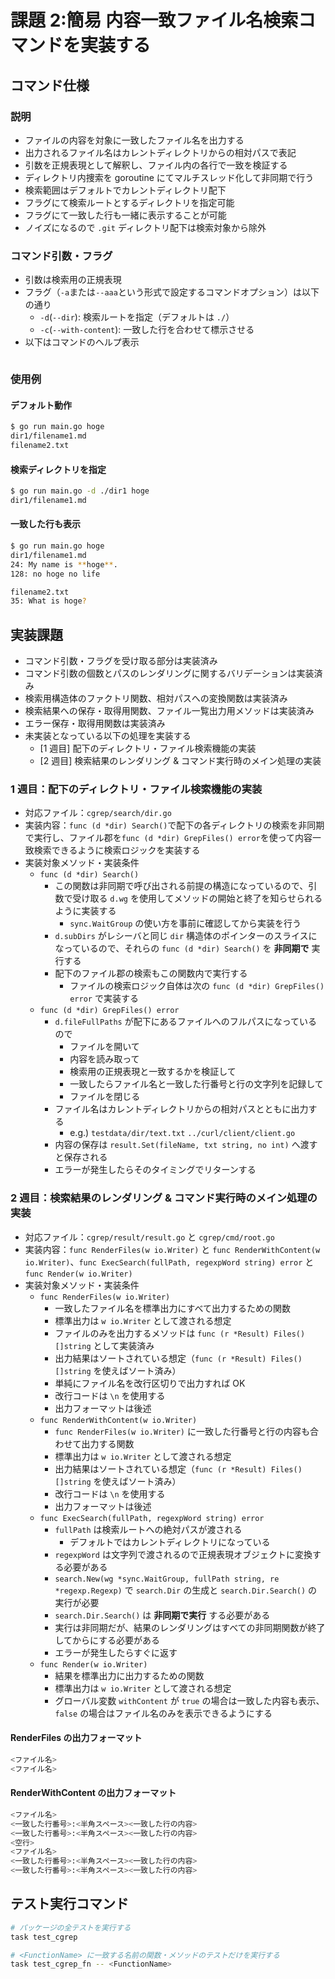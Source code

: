 # 課題 2:簡易 内容一致ファイル名検索コマンドを実装する

## コマンド仕様

### 説明

- ファイルの内容を対象に一致したファイル名を出力する
- 出力されるファイル名はカレントディレクトリからの相対パスで表記
- 引数を正規表現として解釈し、ファイル内の各行で一致を検証する
- ディレクトリ内捜索を goroutine にてマルチスレッド化して非同期で行う
- 検索範囲はデフォルトでカレントディレクトリ配下
- フラグにて検索ルートとするディレクトリを指定可能
- フラグにて一致した行も一緒に表示することが可能
- ノイズになるので `.git` ディレクトリ配下は検索対象から除外

### コマンド引数・フラグ

- 引数は検索用の正規表現
- フラグ（`-a`または`--aaa`という形式で設定するコマンドオプション）は以下の通り
  - `-d`(`--dir`): 検索ルートを指定（デフォルトは `./`）
  - `-c`(`--with-content`): 一致した行を合わせて標示させる
- 以下はコマンドのヘルプ表示

```bash

```

### 使用例

#### デフォルト動作

```bash
$ go run main.go hoge
dir1/filename1.md
filename2.txt
```

#### 検索ディレクトリを指定

```bash
$ go run main.go -d ./dir1 hoge
dir1/filename1.md
```

#### 一致した行も表示

```bash
$ go run main.go hoge
dir1/filename1.md
24: My name is **hoge**.
128: no hoge no life

filename2.txt
35: What is hoge?
```

## 実装課題

- コマンド引数・フラグを受け取る部分は実装済み
- コマンド引数の個数とパスのレンダリングに関するバリデーションは実装済み
- 検索用構造体のファクトリ関数、相対パスへの変換関数は実装済み
- 検索結果への保存・取得用関数、ファイル一覧出力用メソッドは実装済み
- エラー保存・取得用関数は実装済み
- 未実装となっている以下の処理を実装する
  - [1 週目] 配下のディレクトリ・ファイル検索機能の実装
  - [2 週目] 検索結果のレンダリング & コマンド実行時のメイン処理の実装

### 1 週目：配下のディレクトリ・ファイル検索機能の実装

- 対応ファイル：`cgrep/search/dir.go`
- 実装内容：`func (d *dir) Search()`で配下の各ディレクトリの検索を非同期で実行し、ファイル郡を`func (d *dir) GrepFiles() error`を使って内容一致検索できるように検索ロジックを実装する
- 実装対象メソッド・実装条件
  - `func (d *dir) Search()`
    - この関数は非同期で呼び出される前提の構造になっているので、引数で受け取る `d.wg` を使用してメソッドの開始と終了を知らせられるように実装する
      - `sync.WaitGroup` の使い方を事前に確認してから実装を行う
    - `d.subDirs` がレシーバと同じ `dir` 構造体のポインターのスライスになっているので、それらの `func (d *dir) Search()` を **非同期で** 実行する
    - 配下のファイル郡の検索もこの関数内で実行する
      - ファイルの検索ロジック自体は次の `func (d *dir) GrepFiles() error` で実装する
  - `func (d *dir) GrepFiles() error`
    - `d.fileFullPaths` が配下にあるファイルへのフルパスになっているので
      - ファイルを開いて
      - 内容を読み取って
      - 検索用の正規表現と一致するかを検証して
      - 一致したらファイル名と一致した行番号と行の文字列を記録して
      - ファイルを閉じる
    - ファイル名はカレントディレクトリからの相対パスとともに出力する
      - e.g.) `testdata/dir/text.txt` `../curl/client/client.go`
    - 内容の保存は `result.Set(fileName, txt string, no int)` へ渡すと保存される
    - エラーが発生したらそのタイミングでリターンする

### 2 週目：検索結果のレンダリング & コマンド実行時のメイン処理の実装

- 対応ファイル：`cgrep/result/result.go` と `cgrep/cmd/root.go`
- 実装内容：`func RenderFiles(w io.Writer)` と `func RenderWithContent(w io.Writer)`、`func ExecSearch(fullPath, regexpWord string) error` と `func Render(w io.Writer)`
- 実装対象メソッド・実装条件
  - `func RenderFiles(w io.Writer)`
    - 一致したファイル名を標準出力にすべて出力するための関数
    - 標準出力は `w io.Writer` として渡される想定
    - ファイルのみを出力するメソッドは `func (r *Result) Files() []string` として実装済み
    - 出力結果はソートされている想定（`func (r *Result) Files() []string` を使えばソート済み）
    - 単純にファイル名を改行区切りで出力すれば OK
    - 改行コードは `\n` を使用する
    - 出力フォーマットは後述
  - `func RenderWithContent(w io.Writer)`
    - `func RenderFiles(w io.Writer)` に一致した行番号と行の内容も合わせて出力する関数
    - 標準出力は `w io.Writer` として渡される想定
    - 出力結果はソートされている想定（`func (r *Result) Files() []string` を使えばソート済み）
    - 改行コードは `\n` を使用する
    - 出力フォーマットは後述
  - `func ExecSearch(fullPath, regexpWord string) error`
    - `fullPath` は検索ルートへの絶対パスが渡される
      - デフォルトではカレントディレクトリになっている
    - `regexpWord` は文字列で渡されるので正規表現オブジェクトに変換する必要がある
    - `search.New(wg *sync.WaitGroup, fullPath string, re *regexp.Regexp)` で `search.Dir` の生成と `search.Dir.Search()` の実行が必要
    - `search.Dir.Search()` は **非同期で実行** する必要がある
    - 実行は非同期だが、結果のレンダリングはすべての非同期関数が終了してからにする必要がある
    - エラーが発生したらすぐに返す
  - `func Render(w io.Writer)`
    - 結果を標準出力に出力するための関数
    - 標準出力は `w io.Writer` として渡される想定
    - グローバル変数 `withContent` が `true` の場合は一致した内容も表示、 `false` の場合はファイル名のみを表示できるようにする

#### RenderFiles の出力フォーマット

```bash
<ファイル名>
<ファイル名>
```

#### RenderWithContent の出力フォーマット

```bash
<ファイル名>
<一致した行番号>:<半角スペース><一致した行の内容>
<一致した行番号>:<半角スペース><一致した行の内容>
<空行>
<ファイル名>
<一致した行番号>:<半角スペース><一致した行の内容>
<一致した行番号>:<半角スペース><一致した行の内容>
```

## テスト実行コマンド

```bash
# パッケージの全テストを実行する
task test_cgrep

# <FunctionName> に一致する名前の関数・メソッドのテストだけを実行する
task test_cgrep_fn -- <FunctionName>
```
